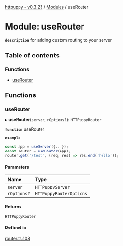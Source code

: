 [httpuppy - v0.3.23](../README.md) / [Modules](../modules.md) / useRouter

# Module: useRouter

**`description`** for adding custom routing to your server

## Table of contents

### Functions

- [useRouter](useRouter.md#userouter)

## Functions

### useRouter

▸ **useRouter**(`server`, `rOptions?`): `HTTPuppyRouter`

**`function`** useRouter

**`example`**
```javascript
const app = useServer({...});
const router = useRouter(app);
router.get('/test', (req, res) => res.end('hello'));
```

#### Parameters

| Name | Type |
| :------ | :------ |
| `server` | `HTTPuppyServer` |
| `rOptions?` | `HTTPuppyRouterOptions` |

#### Returns

`HTTPuppyRouter`

#### Defined in

[router.ts:108](https://github.com/abschill/httpuppy/blob/146176d/src/router.ts#L108)

